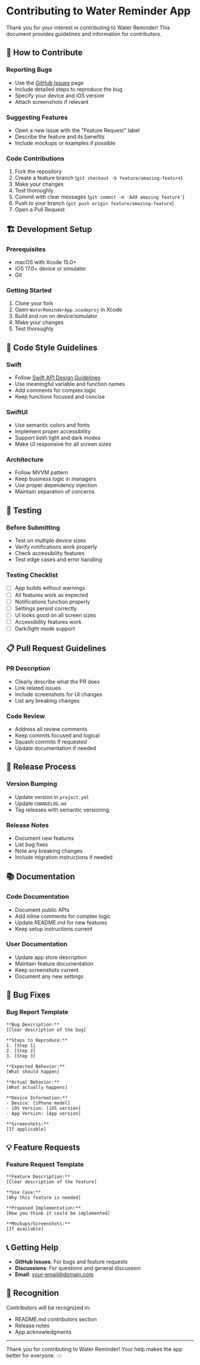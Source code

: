 # Contributing to Water Reminder App

Thank you for your interest in contributing to Water Reminder! This document provides guidelines and information for contributors.

## 🤝 How to Contribute

### Reporting Bugs
- Use the [GitHub Issues](https://github.com/yourusername/WaterReminderApp/issues) page
- Include detailed steps to reproduce the bug
- Specify your device and iOS version
- Attach screenshots if relevant

### Suggesting Features
- Open a new issue with the "Feature Request" label
- Describe the feature and its benefits
- Include mockups or examples if possible

### Code Contributions
1. Fork the repository
2. Create a feature branch (`git checkout -b feature/amazing-feature`)
3. Make your changes
4. Test thoroughly
5. Commit with clear messages (`git commit -m 'Add amazing feature'`)
6. Push to your branch (`git push origin feature/amazing-feature`)
7. Open a Pull Request

## 🏗️ Development Setup

### Prerequisites
- macOS with Xcode 15.0+
- iOS 17.0+ device or simulator
- Git

### Getting Started
1. Clone your fork
2. Open `WaterReminderApp.xcodeproj` in Xcode
3. Build and run on device/simulator
4. Make your changes
5. Test thoroughly

## 📝 Code Style Guidelines

### Swift
- Follow [Swift API Design Guidelines](https://www.swift.org/documentation/api-design-guidelines/)
- Use meaningful variable and function names
- Add comments for complex logic
- Keep functions focused and concise

### SwiftUI
- Use semantic colors and fonts
- Implement proper accessibility
- Support both light and dark modes
- Make UI responsive for all screen sizes

### Architecture
- Follow MVVM pattern
- Keep business logic in managers
- Use proper dependency injection
- Maintain separation of concerns

## 🧪 Testing

### Before Submitting
- Test on multiple device sizes
- Verify notifications work properly
- Check accessibility features
- Test edge cases and error handling

### Testing Checklist
- [ ] App builds without warnings
- [ ] All features work as expected
- [ ] Notifications function properly
- [ ] Settings persist correctly
- [ ] UI looks good on all screen sizes
- [ ] Accessibility features work
- [ ] Dark/light mode support

## 📋 Pull Request Guidelines

### PR Description
- Clearly describe what the PR does
- Link related issues
- Include screenshots for UI changes
- List any breaking changes

### Code Review
- Address all review comments
- Keep commits focused and logical
- Squash commits if requested
- Update documentation if needed

## 🚀 Release Process

### Version Bumping
- Update version in `project.yml`
- Update `CHANGELOG.md`
- Tag releases with semantic versioning

### Release Notes
- Document new features
- List bug fixes
- Note any breaking changes
- Include migration instructions if needed

## 📚 Documentation

### Code Documentation
- Document public APIs
- Add inline comments for complex logic
- Update README.md for new features
- Keep setup instructions current

### User Documentation
- Update app store description
- Maintain feature documentation
- Keep screenshots current
- Document any new settings

## 🐛 Bug Fixes

### Bug Report Template
```
**Bug Description:**
[Clear description of the bug]

**Steps to Reproduce:**
1. [Step 1]
2. [Step 2]
3. [Step 3]

**Expected Behavior:**
[What should happen]

**Actual Behavior:**
[What actually happens]

**Device Information:**
- Device: [iPhone model]
- iOS Version: [iOS version]
- App Version: [App version]

**Screenshots:**
[If applicable]
```

## 💡 Feature Requests

### Feature Request Template
```
**Feature Description:**
[Clear description of the feature]

**Use Case:**
[Why this feature is needed]

**Proposed Implementation:**
[How you think it could be implemented]

**Mockups/Screenshots:**
[If available]
```

## 📞 Getting Help

- **GitHub Issues**: For bugs and feature requests
- **Discussions**: For questions and general discussion
- **Email**: [your-email@domain.com](mailto:your-email@domain.com)

## 🙏 Recognition

Contributors will be recognized in:
- README.md contributors section
- Release notes
- App acknowledgments

---

Thank you for contributing to Water Reminder! Your help makes the app better for everyone. 💧✨
